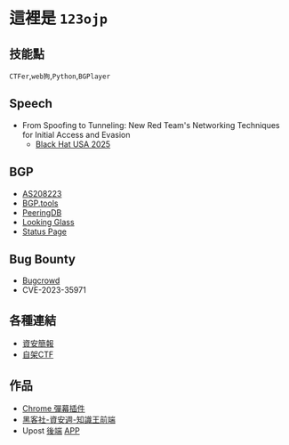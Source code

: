# 這裡是 `123ojp`
## 技能點
`CTFer`,`web狗`,`Python`,`BGPlayer`

## Speech
- From Spoofing to Tunneling: New Red Team's Networking Techniques for Initial Access and Evasion
  - [Black Hat USA 2025](https://www.blackhat.com/us-25/briefings/schedule/#from-spoofing-to-tunneling-new-red-teams-networking-techniques-for-initial-access-and-evasion-44678)

## BGP
- [AS208223](https://as208223.eu.org)
- [BGP.tools](https://bgp.tools/as/208223#asinfo)
- [PeeringDB](https://www.peeringdb.com/net/29521)
- [Looking Glass](https://lg.as208223.eu.org/)
- [Status Page](https://status.as208223.eu.org/)

## Bug Bounty
- [Bugcrowd](https://bugcrowd.com/123ojp)
- CVE-2023-35971

## 各種連結
- [資安簡報](https://slides.foxo.tw/)
- [自架CTF](https://ctf.foxo.tw/challenges)

## 作品
- [Chrome 彈幕插件](https://chrome.google.com/webstore/detail/%E5%BD%88%E5%B9%95/nkppbninkacnenkkdmogmokdpekgjkpo/)
- [黑客社-資安週-知識王前端](https://king.foxo.tw/)
- Upost [後端](https://github.com/123ojp/Upost-Backend) [APP](https://github.com/123ojp/Upost-AndroidApp)
